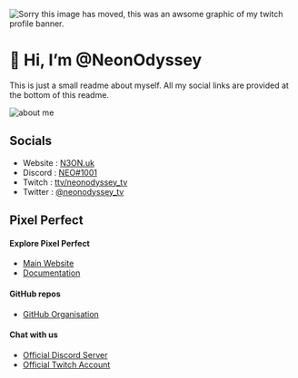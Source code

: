 ![Sorry this image has moved, this was an awsome graphic of my twitch profile banner.](https://static-cdn.jtvnw.net/jtv_user_pictures/ecd33f09-34a4-40af-b597-16b492fe45a6-profile_banner-480.png)

# 👋 Hi, I’m @NeonOdyssey
This is just a small readme about myself. All my social links are provided at the bottom of this readme.

![about me](https://user-images.githubusercontent.com/45792245/161396890-7acfd238-2e22-48db-b856-294a458c42d4.png)

## Socials
- Website : [N3ON.uk](https://n3on.uk)
- Discord : [NEO#1001](https://n3on.uk/social/discord)
- Twitch : [ttv/neonodyssey_tv](https://twitch.tv/neonodyssey_tv)
- Twitter : [@neonodyssey_tv](https://twitter.com/neonodyssey_tv)

## Pixel Perfect
#### Explore Pixel Perfect
- [Main Website](https://pixelperfect.gg)
- [Documentation](https://pixelperfect.gg/docs)
#### GitHub repos
- [GitHub Organisation](https://github.com/PixelPerfect-Studios)
#### Chat with us
- [Official Discord Server](https://pixelperfect.gg/discord)
- [Official Twitch Account](https://pixelperfect.gg/twitch)



<!---
NeonOdyssey/NeonOdyssey is a ✨ special ✨ repository because its `README.md` (this file) appears on your GitHub profile.
You can click the Preview link to take a look at your changes.
--->
